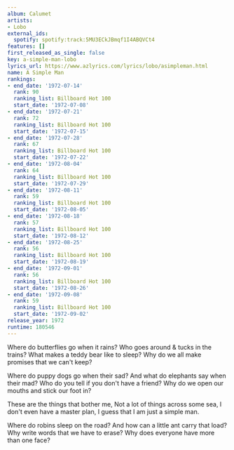 ```yaml
---
album: Calumet
artists:
- Lobo
external_ids:
  spotify: spotify:track:5MU3ECkJBmqf1I4ABQVCt4
features: []
first_released_as_single: false
key: a-simple-man-lobo
lyrics_url: https://www.azlyrics.com/lyrics/lobo/asimpleman.html
name: A Simple Man
rankings:
- end_date: '1972-07-14'
  rank: 90
  ranking_list: Billboard Hot 100
  start_date: '1972-07-08'
- end_date: '1972-07-21'
  rank: 72
  ranking_list: Billboard Hot 100
  start_date: '1972-07-15'
- end_date: '1972-07-28'
  rank: 67
  ranking_list: Billboard Hot 100
  start_date: '1972-07-22'
- end_date: '1972-08-04'
  rank: 64
  ranking_list: Billboard Hot 100
  start_date: '1972-07-29'
- end_date: '1972-08-11'
  rank: 59
  ranking_list: Billboard Hot 100
  start_date: '1972-08-05'
- end_date: '1972-08-18'
  rank: 57
  ranking_list: Billboard Hot 100
  start_date: '1972-08-12'
- end_date: '1972-08-25'
  rank: 56
  ranking_list: Billboard Hot 100
  start_date: '1972-08-19'
- end_date: '1972-09-01'
  rank: 56
  ranking_list: Billboard Hot 100
  start_date: '1972-08-26'
- end_date: '1972-09-08'
  rank: 59
  ranking_list: Billboard Hot 100
  start_date: '1972-09-02'
release_year: 1972
runtime: 180546
---
```

Where do butterflies go when it rains?
Who goes around & tucks in the trains?
What makes a teddy bear like to sleep?
Why do we all make promises that we can't keep?

Where do puppy dogs go when their sad?
And what do elephants say when their mad?
Who do you tell if you don't have a friend?
Why do we open our mouths and stick our foot in?

These are the things that bother me,
Not a lot of things across some sea,
I don't even have a master plan,
I guess that I am just a simple man.

Where do robins sleep on the road?
And how can a little ant carry that load?
Why write words that we have to erase?
Why does everyone have more than one face?

